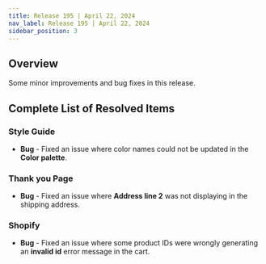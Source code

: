 ```yaml
---
title: Release 195 | April 22, 2024
nav_label: Release 195 | April 22, 2024
sidebar_position: 3
---
```


## Overview

Some minor improvements and bug fixes in this release.

## Complete List of Resolved Items

### Style Guide

* **Bug** - Fixed an issue where color names could not be updated in the **Color palette**.

### Thank you Page 

* **Bug** - Fixed an issue where **Address line 2** was not displaying in the shipping address.

### Shopify

* **Bug** - Fixed an issue where some product IDs were wrongly generating an **invalid id** error message in the cart.
